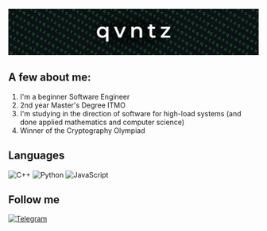 ![Header](https://github.com/qvntz/qvntz/blob/main/assets/Frame_1_6.png)

## A few about me:
1) I'm a beginner Software Engineer
2) 2nd year Master's Degree ITMO
3) I'm studying in the direction of software for high-load systems (and done applied mathematics and computer science)
4) Winner of the Cryptography Olympiad


## Languages

![C++](https://img.shields.io/badge/-C++-090909?style=for-the-badge&logo=C%2b%2b&logoColor=6296CC)
![Python](https://img.shields.io/badge/-Python-090909?style=for-the-badge&logo=Python&logoColor=48C26C)
![JavaScript](https://img.shields.io/badge/-JavaScript-090909?style=for-the-badge&logo=JavaScript&logoColor=E9D54D)

## Follow me

[![Telegram](https://img.shields.io/badge/-Telegram-090909?style=for-the-badge&logo=telegram&logoColor=27A0D9)](https://t.me/qvntz)

